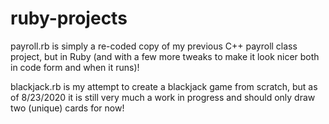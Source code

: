 # ruby-projects

payroll.rb is simply a re-coded copy of my previous C++ payroll class project, but in Ruby 
(and with a few more tweaks to make it look nicer both in code form and when it runs)!

blackjack.rb is my attempt to create a blackjack game from scratch, but as of 8/23/2020 it is still very much a work in progress and should only draw two (unique) cards for now!
